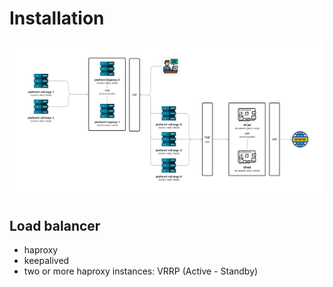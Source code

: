 # Installation

![hardware diagram](./imgs/hardware.png)

## Load balancer
- haproxy
- keepalived
- two or more haproxy instances: VRRP (Active - Standby)

